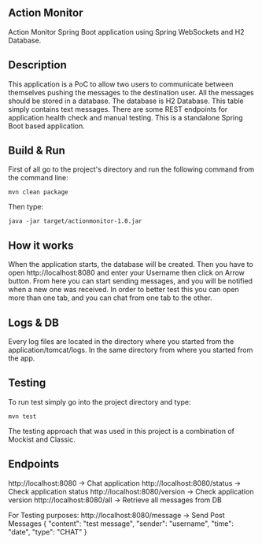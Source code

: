 **Action Monitor**
-

Action Monitor Spring Boot application using Spring WebSockets and H2 Database.

Description
-----------------------
This application is a PoC to allow two users to communicate between themselves pushing the messages to the destination user. All the messages
should be stored in a database.
The database is H2 Database.
This table simply contains text messages.
There are some REST endpoints for application health check and manual testing.
This is a standalone Spring Boot based application.

Build & Run
-----------
First of all go to the project's directory and run the following command from the command line:
```
mvn clean package
```
Then type:
```
java -jar target/actionmonitor-1.0.jar
```
How it works
------------
When the application starts, the database will be created.
Then you have to open http://localhost:8080 and enter your Username then click on Arrow button.
From here you can start sending messages, and you will be notified when a new one was received.
In order to better test this you can open more than one tab, and you can chat from one tab to the other.

Logs & DB
---------
Every log files are located in the directory where you started from the application/tomcat/logs.
In the same directory from where you started from the app.

Testing
-------
To run test simply go into the project directory and type:
```
mvn test
```
The testing approach that was used in this project is a combination of Mockist and Classic.

Endpoints
---------
http://localhost:8080          -> Chat application
http://localhost:8080/status   -> Check application status
http://localhost:8080/version  -> Check application version
http://localhost:8080/all      -> Retrieve all messages from DB

For Testing purposes:
http://localhost:8080/message  -> Send Post Messages
{
    "content": "test message",
    "sender": "username",
    "time": "date",
	"type": "CHAT"
}